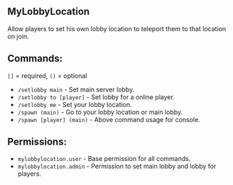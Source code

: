 ## MyLobbyLocation
Allow players to set his own lobby location to teleport them to that location on join.

## Commands:

`[]` = required, `()` = optional

* `/setlobby main` - Set main server lobby.
* `/setlobby to [player]` - Set lobby for a online player.
* `/setlobby me` - Set your lobby location.
* `/spawn (main)` - Go to your lobby location or main lobby.
* `/spawn [player] (main)` - Above command usage for console.

## Permissions:

* `mylobbylocation.user` - Base permission for all commands.
* `mylobbylocation.admin` - Permission to set main lobby and lobby for players.
